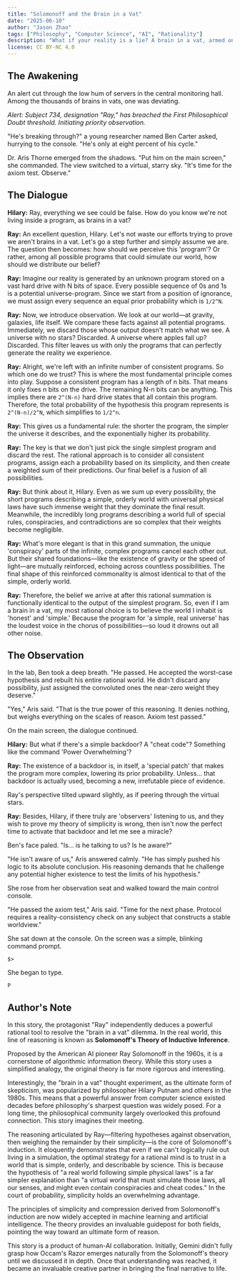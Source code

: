 ```yaml
---
title: "Solomonoff and the Brain in a Vat"
date: "2025-06-10"
author: "Jason Zhao"
tags: ["Philosophy", "Computer Science", "AI", "Rationality"]
description: "What if your reality is a lie? A brain in a vat, armed only with pure logic, is about to challenge its creator. This is the story of where reason ends."
license: CC BY-NC 4.0
---
```


## The Awakening

An alert cut through the low hum of servers in the central monitoring hall. Among the thousands of brains in vats, one was deviating.

*Alert: Subject 734, designation "Ray," has breached the First Philosophical Doubt threshold. Initiating priority observation.*

"He's breaking through?" a young researcher named Ben Carter asked, hurrying to the console. "He's only at eight percent of his cycle."

Dr. Aris Thorne emerged from the shadows. "Put him on the main screen," she commanded. The view switched to a virtual, starry sky. "It's time for the axiom test. Observe."

## The Dialogue

**Hilary:** Ray, everything we see could be false. How do you know we're not living inside a program, as brains in a vat?

**Ray:** An excellent question, Hilary. Let's not waste our efforts trying to prove we aren't brains in a vat. Let's go a step further and simply assume we are. The question then becomes: how should we perceive this 'program'? Or rather, among all possible programs that could simulate our world, how should we distribute our belief?

**Ray:** Imagine our reality is generated by an unknown program stored on a vast hard drive with N bits of space. Every possible sequence of 0s and 1s is a potential universe-program. Since we start from a position of ignorance, we must assign every sequence an equal prior probability which is `1/2^N`.

**Ray:** Now, we introduce observation. We look at our world—at gravity, galaxies, life itself. We compare these facts against all potential programs. Immediately, we discard those whose output doesn't match what we see. A universe with no stars? Discarded. A universe where apples fall up? Discarded. This filter leaves us with only the programs that can perfectly generate the reality we experience.

**Ray:** Alright, we're left with an infinite number of consistent programs. So which one do we trust? This is where the most fundamental principle comes into play. Suppose a consistent program has a length of n bits. That means it only fixes n bits on the drive. The remaining N-n bits can be anything. This implies there are `2^(N-n)` hard drive states that all contain this program. Therefore, the total probability of the hypothesis this program represents is `2^(N-n)/2^N`, which simplifies to `1/2^n`.

**Ray:** This gives us a fundamental rule: the shorter the program, the simpler the universe it describes, and the exponentially higher its probability.

**Ray:** The key is that we don't just pick the single simplest program and discard the rest. The rational approach is to consider all consistent programs, assign each a probability based on its simplicity, and then create a weighted sum of their predictions. Our final belief is a fusion of all possibilities.

**Ray:** But think about it, Hilary. Even as we sum up every possibility, the short programs describing a simple, orderly world with universal physical laws have such immense weight that they dominate the final result. Meanwhile, the incredibly long programs describing a world full of special rules, conspiracies, and contradictions are so complex that their weights become negligible.

**Ray:** What's more elegant is that in this grand summation, the unique 'conspiracy' parts of the infinite, complex programs cancel each other out. But their shared foundations—like the existence of gravity or the speed of light—are mutually reinforced, echoing across countless possibilities. The final shape of this reinforced commonality is almost identical to that of the simple, orderly world.

**Ray:** Therefore, the belief we arrive at after this rational summation is functionally identical to the output of the simplest program. So, even if I am a brain in a vat, my most rational choice is to believe the world I inhabit is 'honest' and 'simple.' Because the program for 'a simple, real universe' has the loudest voice in the chorus of possibilities—so loud it drowns out all other noise.

## The Observation

In the lab, Ben took a deep breath. "He passed. He accepted the worst-case hypothesis and rebuilt his entire rational world. He didn't discard any possibility, just assigned the convoluted ones the near-zero weight they deserve."

"Yes," Aris said. "That is the true power of this reasoning. It denies nothing, but weighs everything on the scales of reason. Axiom test passed."

On the main screen, the dialogue continued.

**Hilary:** But what if there's a simple backdoor? A "cheat code"? Something like the command 'Power Overwhelming'?

**Ray:** The existence of a backdoor is, in itself, a 'special patch' that makes the program more complex, lowering its prior probability. Unless... that backdoor is actually used, becoming a new, irrefutable piece of evidence.

Ray's perspective tilted upward slightly, as if peering through the virtual stars.

**Ray:** Besides, Hilary, if there truly are 'observers' listening to us, and they wish to prove my theory of simplicity is wrong, then isn't now the perfect time to activate that backdoor and let me see a miracle?

Ben's face paled. "Is... is he talking to us? Is he aware?"

"He isn't aware of us," Aris answered calmly. "He has simply pushed his logic to its absolute conclusion. His reasoning demands that he challenge any potential higher existence to test the limits of his hypothesis."

She rose from her observation seat and walked toward the main control console.

"He passed the axiom test," Aris said. "Time for the next phase. Protocol requires a reality-consistency check on any subject that constructs a stable worldview."

She sat down at the console. On the screen was a simple, blinking command prompt.

`$>`

She began to type.

`P`

## Author's Note

In this story, the protagonist "Ray" independently deduces a powerful rational tool to resolve the "brain in a vat" dilemma. In the real world, this line of reasoning is known as **Solomonoff's Theory of Inductive Inference**.

Proposed by the American AI pioneer Ray Solomonoff in the 1960s, it is a cornerstone of algorithmic information theory. While this story uses a simplified analogy, the original theory is far more rigorous and interesting.

Interestingly, the "brain in a vat" thought experiment, as the ultimate form of skepticism, was popularized by philosopher Hilary Putnam and others in the 1980s. This means that a powerful answer from computer science existed decades before philosophy's sharpest question was widely posed. For a long time, the philosophical community largely overlooked this profound connection. This story imagines their meeting.

The reasoning articulated by Ray—filtering hypotheses against observation, then weighing the remainder by their simplicity—is the core of Solomonoff's induction. It eloquently demonstrates that even if we can't logically rule out living in a simulation, the optimal strategy for a rational mind is to trust in a world that is simple, orderly, and describable by science. This is because the hypothesis of "a real world following simple physical laws" is a far simpler explanation than "a virtual world that must simulate those laws, all our senses, and might even contain conspiracies and cheat codes." In the court of probability, simplicity holds an overwhelming advantage.

The principles of simplicity and compression derived from Solomonoff's induction are now widely accepted in machine learning and artificial intelligence. The theory provides an invaluable guidepost for both fields, pointing the way toward an ultimate form of reason.

This story is a product of human-AI collaboration. Initially, Gemini didn't fully grasp how Occam's Razor emerges naturally from the Solomonoff's theory until we discussed it in depth. Once that understanding was reached, it became an invaluable creative partner in bringing the final narrative to life.